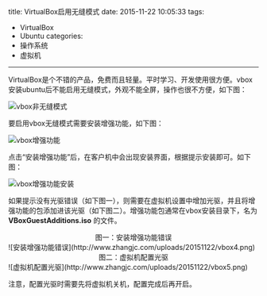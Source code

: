 title: VirtualBox启用无缝模式
date: 2015-11-22 10:05:33
tags:
- VirtualBox
- Ubuntu
categories:
- 操作系统
- 虚拟机
---
VirtualBox是个不错的产品，免费而且轻量。平时学习、开发使用很方便。vbox安装ubuntu后不能启用无缝模式，外观不能全屏，操作也很不方便，如下图：

![vbox非无缝模式](http://www.zhangjc.com/uploads/20151122/vbox1.png)

要启用vbox无缝模式需要安装增强功能，如下图：

![vbox增强功能](http://www.zhangjc.com/uploads/20151122/vbox2.png)

点击“安装增强功能”后，在客户机中会出现安装界面，根据提示安装即可。如下图：

![vbox增强功能安装](http://www.zhangjc.com/uploads/20151122/vbox3.png)

如果提示没有光驱错误（如下图一），则需要在虚拟机设置中增加光驱，并且将增强功能的包添加进该光驱（如下图二）。增强功能包通常在vbox安装目录下，名为 **VBoxGuestAdditions.iso** 的文件。

<center>图一：安装增强功能错误</center>
![安装增强功能错误](http://www.zhangjc.com/uploads/20151122/vbox4.png)

<center>图二：虚拟机配置光驱</center>
![虚拟机配置光驱](http://www.zhangjc.com/uploads/20151122/vbox5.png)

注意，配置光驱时需要先将虚拟机关机，配置完成后再开启。
